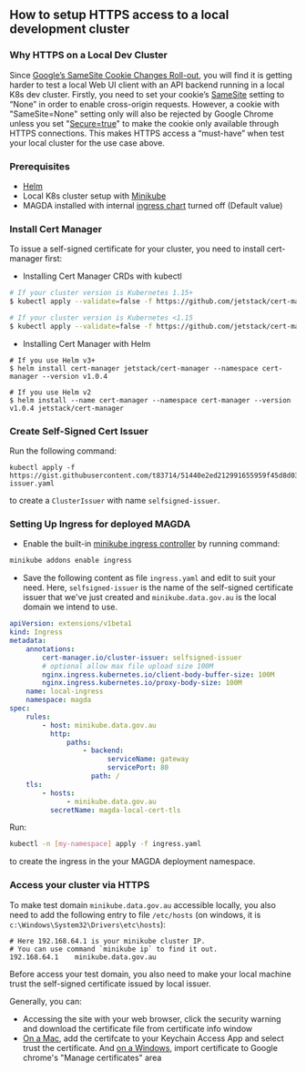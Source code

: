 ## How to setup HTTPS access to a local development cluster

### Why HTTPS on a Local Dev Cluster

Since [Google’s SameSite Cookie Changes Roll-out](https://www.chromium.org/updates/same-site), you will find it is getting harder to test a local Web UI client with an API backend running in a local K8s dev cluster. Firstly, you need to set your cookie’s [SameSite](https://developer.mozilla.org/en-US/docs/Web/HTTP/Headers/Set-Cookie/SameSite) setting to “None” in order to enable cross-origin requests. However, a cookie with "SameSite=None" setting only will also be rejected by Google Chrome unless you set "[Secure=true](https://developer.mozilla.org/en-US/docs/Web/HTTP/Headers/Set-Cookie#Secure)" to make the cookie only available through HTTPS connections. This makes HTTPS access a “must-have” when test your local cluster for the use case above.

### Prerequisites

-   [Helm](https://helm.sh/)
-   Local K8s cluster setup with [Minikube](https://minikube.sigs.k8s.io/docs/start/)
-   MAGDA installed with internal [ingress chart](https://github.com/magda-io/magda/tree/master/deploy/helm/internal-charts/ingress) turned off (Default value)

### Install Cert Manager

To issue a self-signed certificate for your cluster, you need to install cert-manager first:

-   Installing Cert Manager CRDs with kubectl

```bash
# If your cluster version is Kubernetes 1.15+
$ kubectl apply --validate=false -f https://github.com/jetstack/cert-manager/releases/download/v1.0.4/cert-manager.crds.yaml

# If your cluster version is Kubernetes <1.15
$ kubectl apply --validate=false -f https://github.com/jetstack/cert-manager/releases/download/v1.0.4/cert-manager-legacy.crds.yaml
```

-   Installing Cert Manager with Helm

```
# If you use Helm v3+
$ helm install cert-manager jetstack/cert-manager --namespace cert-manager --version v1.0.4

# If you use Helm v2
$ helm install --name cert-manager --namespace cert-manager --version v1.0.4 jetstack/cert-manager
```

### Create Self-Signed Cert Issuer

Run the following command:

```
kubectl apply -f https://gist.githubusercontent.com/t83714/51440e2ed212991655959f45d8d037cc/raw/7b16949f95e2dd61e522e247749d77bc697fd63c/selfsigned-issuer.yaml
```

to create a `ClusterIssuer` with name `selfsigned-issuer`.

### Setting Up Ingress for deployed MAGDA

-   Enable the built-in [minikube ingress controller](https://kubernetes.io/docs/tasks/access-application-cluster/ingress-minikube/#enable-the-ingress-controller) by running command:

```bash
minikube addons enable ingress
```

-   Save the following content as file `ingress.yaml` and edit to suit your need. Here, `selfsigned-issuer` is the name of the self-signed certificate issuer that we've just created and `minikube.data.gov.au` is the local domain we intend to use.

```yaml
apiVersion: extensions/v1beta1
kind: Ingress
metadata:
    annotations:
        cert-manager.io/cluster-issuer: selfsigned-issuer
        # optional allow max file upload size 100M
        nginx.ingress.kubernetes.io/client-body-buffer-size: 100M
        nginx.ingress.kubernetes.io/proxy-body-size: 100M
    name: local-ingress
    namespace: magda
spec:
    rules:
        - host: minikube.data.gov.au
          http:
              paths:
                  - backend:
                        serviceName: gateway
                        servicePort: 80
                    path: /
    tls:
        - hosts:
              - minikube.data.gov.au
          secretName: magda-local-cert-tls
```

Run:

```bash
kubectl -n [my-namespace] apply -f ingress.yaml
```

to create the ingress in the your MAGDA deployment namespace.

### Access your cluster via HTTPS

To make test domain `minikube.data.gov.au` accessible locally, you also need to add the following entry to file `/etc/hosts` (on windows, it is `c:\Windows\System32\Drivers\etc\hosts`):

```
# Here 192.168.64.1 is your minikube cluster IP.
# You can use command `minikube ip` to find it out.
192.168.64.1    minikube.data.gov.au
```

Before access your test domain, you also need to make your local machine trust the self-signed certificate issued by local issuer.

Generally, you can:

-   Accessing the site with your web browser, click the security warning and download the certificate file from certificate info window
-   [On a Mac](https://support.securly.com/hc/en-us/articles/206058318-How-to-install-the-Securly-SSL-certificate-on-Mac-OSX-), add the certifcate to your Keychain Access App and select trust the certificate. And [on a Windows](https://www.pico.net/kb/how-do-you-get-chrome-to-accept-a-self-signed-certificate), import certificate to Google chrome's "Manage certificates" area
